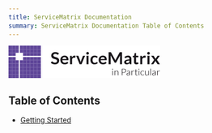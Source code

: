 ```yaml
---
title: ServiceMatrix Documentation
summary: ServiceMatrix Documentation Table of Contents
---
```


![ServiceMatrix](../logo-sm.png)

<a name="sm-toc"></a>
## Table of Contents ##

- [Getting Started](#getting-started)
